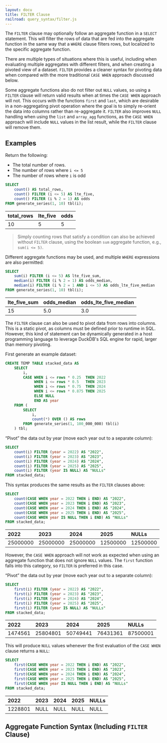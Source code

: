 ```yaml
---
layout: docu
title: FILTER Clause
railroad: query_syntax/filter.js
---
```


The `FILTER` clause may optionally follow an aggregate function in a `SELECT` statement. This will filter the rows of data that are fed into the aggregate function in the same way that a `WHERE` clause filters rows, but localized to the specific aggregate function.

There are multiple types of situations where this is useful, including when evaluating multiple aggregates with different filters, and when creating a pivoted view of a dataset. `FILTER` provides a cleaner syntax for pivoting data when compared with the more traditional `CASE WHEN` approach discussed below.

Some aggregate functions also do not filter out `NULL` values, so using a `FILTER` clause will return valid results when at times the `CASE WHEN` approach will not. This occurs with the functions `first` and `last`, which are desirable in a non-aggregating pivot operation where the goal is to simply re-orient the data into columns rather than re-aggregate it. `FILTER` also improves `NULL` handling when using the `list` and `array_agg` functions, as the `CASE WHEN` approach will include `NULL` values in the list result, while the `FILTER` clause will remove them.

## Examples

Return the following:

* The total number of rows.
* The number of rows where `i <= 5`
* The number of rows where `i` is odd

```sql
SELECT
    count() AS total_rows,
    count() FILTER (i <= 5) AS lte_five,
    count() FILTER (i % 2 = 1) AS odds
FROM generate_series(1, 10) tbl(i);
```

<div class="monospace_table"></div>

| total_rows | lte_five | odds |
|:---|:---|:---|
| 10 | 5 | 5 |

> Simply counting rows that satisfy a condition can also be achieved without `FILTER` clause, using the boolean `sum` aggregate function, e.g., `sum(i <= 5)`.

Different aggregate functions may be used, and multiple `WHERE` expressions are also permitted:

```sql
SELECT
    sum(i) FILTER (i <= 5) AS lte_five_sum,
    median(i) FILTER (i % 2 = 1) AS odds_median,
    median(i) FILTER (i % 2 = 1 AND i <= 5) AS odds_lte_five_median
FROM generate_series(1, 10) tbl(i);
```

<div class="monospace_table"></div>

| lte_five_sum | odds_median | odds_lte_five_median |
|:---|:---|:---|
| 15 | 5.0 | 3.0 |

The `FILTER` clause can also be used to pivot data from rows into columns. This is a static pivot, as columns must be defined prior to runtime in SQL. However, this kind of statement can be dynamically generated in a host programming language to leverage DuckDB's SQL engine for rapid, larger than memory pivoting.

First generate an example dataset:

```sql
CREATE TEMP TABLE stacked_data AS
    SELECT
        i,
        CASE WHEN i <= rows * 0.25  THEN 2022
             WHEN i <= rows * 0.5   THEN 2023
             WHEN i <= rows * 0.75  THEN 2024
             WHEN i <= rows * 0.875 THEN 2025
             ELSE NULL
             END AS year
    FROM (
        SELECT
            i,
            count(*) OVER () AS rows
        FROM generate_series(1, 100_000_000) tbl(i)
    ) tbl;
```

“Pivot” the data out by year (move each year out to a separate column):

```sql
SELECT
    count(i) FILTER (year = 2022) AS "2022",
    count(i) FILTER (year = 2023) AS "2023",
    count(i) FILTER (year = 2024) AS "2024",
    count(i) FILTER (year = 2025) AS "2025",
    count(i) FILTER (year IS NULL) AS "NULLs"
FROM stacked_data;
```

This syntax produces the same results as the `FILTER` clauses above:

```sql
SELECT
    count(CASE WHEN year = 2022 THEN i END) AS "2022",
    count(CASE WHEN year = 2023 THEN i END) AS "2023",
    count(CASE WHEN year = 2024 THEN i END) AS "2024",
    count(CASE WHEN year = 2025 THEN i END) AS "2025",
    count(CASE WHEN year IS NULL THEN i END) AS "NULLs"
FROM stacked_data;
```

<div class="monospace_table"></div>

|   2022   |   2023   |   2024   |   2025   |  NULLs   |
|:---|:---|:---|:---|:---|
| 25000000 | 25000000 | 25000000 | 12500000 | 12500000 |

However, the `CASE WHEN` approach will not work as expected when using an aggregate function that does not ignore `NULL` values. The `first` function falls into this category, so `FILTER` is preferred in this case.

“Pivot” the data out by year (move each year out to a separate column):

```sql
SELECT
    first(i) FILTER (year = 2022) AS "2022",
    first(i) FILTER (year = 2023) AS "2023",
    first(i) FILTER (year = 2024) AS "2024",
    first(i) FILTER (year = 2025) AS "2025",
    first(i) FILTER (year IS NULL) AS "NULLs"
FROM stacked_data;
```

<div class="monospace_table"></div>

|   2022   |   2023   |   2024   |   2025   |  NULLs   |
|:---|:---|:---|:---|:---|
| 1474561 | 25804801 | 50749441 | 76431361 | 87500001 |

This will produce `NULL` values whenever the first evaluation of the `CASE WHEN` clause returns a `NULL`:

```sql
SELECT
    first(CASE WHEN year = 2022 THEN i END) AS "2022",
    first(CASE WHEN year = 2023 THEN i END) AS "2023",
    first(CASE WHEN year = 2024 THEN i END) AS "2024",
    first(CASE WHEN year = 2025 THEN i END) AS "2025",
    first(CASE WHEN year IS NULL THEN i END) AS "NULLs"
FROM stacked_data;
```

<div class="monospace_table"></div>

|   2022   |   2023   |   2024   |   2025   |  NULLs   |
|:---|:---|:---|:---|:---|
| 1228801 | NULL | NULL | NULL | NULL  |

## Aggregate Function Syntax (Including `FILTER` Clause)

<div id="rrdiagram"></div>
